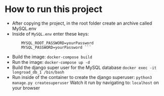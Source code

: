 # How to run this project
- After copying the project, in the root folder create an archive called MySQL.env
- Inside of ```MySQL.env``` enter these keys:
    ``` SECRET_KEY=YourSecretKey
        MYSQL_ROOT_PASSWORD=yourPassword
        MYSQL_PASSWORD=yourPassword ```
- Build the image:
``` docker-compose build ```
- Run the image:
``` docker-compose up -d ```
- Build the django super user for the MySQL database
``` docker exec -it longroad_db_1 /bin/bash ```
- Run inside of the container to create the django superuser:
``` python3 manage.py createsuperuser ```
Watch it run by navigating to: ```localhost``` on your browser